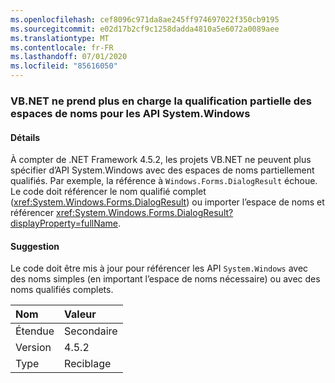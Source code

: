 ```yaml
---
ms.openlocfilehash: cef8096c971da8ae245ff974697022f350cb9195
ms.sourcegitcommit: e02d17b2cf9c1258dadda4810a5e6072a0089aee
ms.translationtype: MT
ms.contentlocale: fr-FR
ms.lasthandoff: 07/01/2020
ms.locfileid: "85616050"
---
```

### <a name="vbnet-no-longer-supports-partial-namespace-qualification-for-systemwindows-apis"></a>VB.NET ne prend plus en charge la qualification partielle des espaces de noms pour les API System.Windows

#### <a name="details"></a>Détails

À compter de .NET Framework 4.5.2, les projets VB.NET ne peuvent plus spécifier d’API System.Windows avec des espaces de noms partiellement qualifiés. Par exemple, la référence à `Windows.Forms.DialogResult` échoue. Le code doit référencer le nom qualifié complet (<xref:System.Windows.Forms.DialogResult>) ou importer l’espace de noms et référencer <xref:System.Windows.Forms.DialogResult?displayProperty=fullName>.

#### <a name="suggestion"></a>Suggestion

Le code doit être mis à jour pour référencer les API `System.Windows` avec des noms simples (en important l’espace de noms nécessaire) ou avec des noms qualifiés complets.

| Nom    | Valeur       |
|:--------|:------------|
| Étendue   | Secondaire       |
| Version | 4.5.2       |
| Type    | Reciblage |
